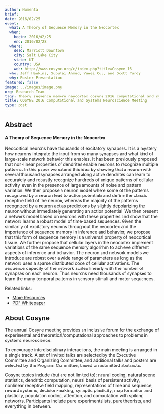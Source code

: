 ```yaml
---
author: Numenta
brief:
date: 2016/02/25
event:
  what: A Theory of Sequence Memory in the Neocortex
  when:
    begin: 2016/02/25
    end: 2016/02/28
  where:
    desc: Marriott Downtown
    city: Salt Lake City
    state: UT
    country: USA
    web: http://www.cosyne.org/c/index.php?title=Cosyne_16
  who: Jeff Hawkins, Subutai Ahmad, Yuwei Cui, and Scott Purdy
  why: Poster Presentation
featured: false
image: ../images/image.png
org: Research Team
tags: theory sequence memory neocortex cosyne 2016 computational and systems neuroscience numenta jeff hawkins
title: COSYNE 2016 Computational and Systems Neuroscience Meeting
type: post
---
```


## Abstract

#### A Theory of Sequence Memory in the Neocortex

Neocortical neurons have thousands of excitatory synapses. It is a mystery how
neurons integrate the input from so many synapses and what kind of large-scale
network behavior this enables. It has been previously proposed that non-linear
properties of dendrites enable neurons to recognize multiple patterns. In this
paper we extend this idea by showing that a neuron with several thousand
synapses arranged along active dendrites can learn to accurately and robustly
recognize hundreds of unique patterns of cellular activity, even in the presence
of large amounts of noise and pattern variation. We then propose a neuron model
where some of the patterns recognized by a neuron lead to action potentials and
define the classic receptive field of the neuron, whereas the majority of the
patterns recognized by a neuron act as predictions by slightly depolarizing the
neuron without immediately generating an action potential. We then present a
network model based on neurons with these properties and show that the network
learns a robust model of time-based sequences. Given the similarity of
excitatory neurons throughout the neocortex and the importance of sequence
memory in inference and behavior, we propose that this form of sequence memory
is a universal property of neocortical tissue. We further propose that cellular
layers in the neocortex implement variations of the same sequence memory
algorithm to achieve different aspects of inference and behavior. The neuron and
network models we introduce are robust over a wide range of parameters as long
as the network uses a sparse distributed code of cellular activations. The
sequence capacity of the network scales linearly with the number of synapses on
each neuron. Thus neurons need thousands of synapses to learn the many temporal
patterns in sensory stimuli and motor sequences.

Related links:
* [More Resources](/papers-videos-and-more/)
* [PDF Whitepaper](/papers/)

## About Cosyne

The annual Cosyne meeting provides an inclusive forum for the exchange of
experimental and theoretical/computational approaches to problems in systems
neuroscience.

To encourage interdisciplinary interactions, the main meeting is arranged in a
single track. A set of invited talks are selected by the Executive Committee and
Organizing Committee, and additional talks and posters are selected by the
Program Committee, based on submitted abstracts.

Cosyne topics include (but are not limited to): neural coding, natural scene
statistics, dendritic computation, neural basis of persistent activity,
nonlinear receptive field mapping, representations of time and sequence, reward
systems, decision-making, synaptic plasticity, map formation and plasticity,
population coding, attention, and computation with spiking networks.
Participants include pure experimentalists, pure theorists, and everything in
between.
